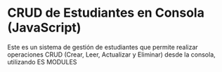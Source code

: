 # CRUD de Estudiantes en Consola (JavaScript)

Este es un sistema de gestión de estudiantes que permite realizar operaciones CRUD (Crear, Leer, Actualizar y Eliminar) desde la consola, utilizando ES MODULES